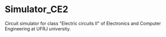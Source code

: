 # Simulator_CE2
Circuit simulator for class "Electric circuits II" of Electronics and Computer Engineering at UFRJ university.
